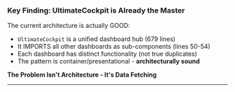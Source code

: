 ### Key Finding: UltimateCockpit is Already the Master

The current architecture is actually GOOD:

- `UltimateCockpit` is a unified dashboard hub (679 lines)
- It IMPORTS all other dashboards as sub-components (lines 50-54)
- Each dashboard has distinct functionality (not true duplicates)
- The pattern is container/presentational - **architecturally sound**

**The Problem Isn't Architecture - It's Data Fetching**

---
